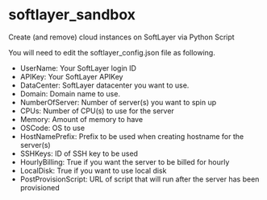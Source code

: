 # softlayer_sandbox
Create (and remove) cloud instances on SoftLayer via Python Script

You will need to edit the softlayer_config.json file as following.
  + UserName: Your SoftLayer login ID
  + APIKey: Your SoftLayer APIKey
  + DataCenter: SoftLayer datacenter you want to use.  
  + Domain: Domain name to use.
  + NumberOfServer: Number of server(s) you want to spin up
  + CPUs: Number of CPU(s) to use for the server
  + Memory: Amount of memory to have
  + OSCode: OS to use
  + HostNamePrefix: Prefix to be used when creating hostname for the server(s)
  + SSHKeys: ID of SSH key to be used
  + HourlyBilling: True if you want the server to be billed for hourly
  + LocalDisk: True if you want to use local disk
  + PostProvisionScript: URL of script that will run after the server has been provisioned
